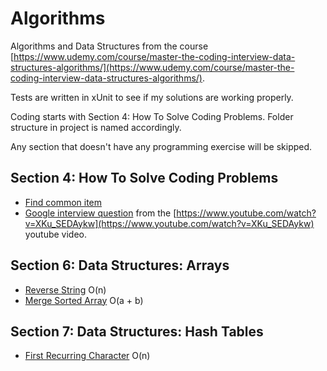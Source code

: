 # Algorithms

Algorithms and Data Structures from the course [https://www.udemy.com/course/master-the-coding-interview-data-structures-algorithms/](https://www.udemy.com/course/master-the-coding-interview-data-structures-algorithms/).

Tests are written in xUnit to see if my solutions are working properly.

Coding starts with Section 4: How To Solve Coding Problems. Folder structure in project is named accordingly.

Any section that doesn't have any programming exercise will be skipped.

## Section 4: How To Solve Coding Problems

* [Find common item](/Algorithms/Section4/InterviewQuestion.cs)
* [Google interview question](/Algorithms/Section4/GoogleInterviewQuestion.cs) from the [https://www.youtube.com/watch?v=XKu_SEDAykw](https://www.youtube.com/watch?v=XKu_SEDAykw) youtube video.

## Section 6: Data Structures: Arrays

* [Reverse String](/Algorithms/Section6/ReverseString.cs) O(n)
* [Merge Sorted Array](/Algorithms/Section6/MergeSortedArrays.cs) O(a + b)

## Section 7: Data Structures: Hash Tables

* [First Recurring Character](/Algorithms/Section7/FirstRecurringCharacter.cs) O(n)
